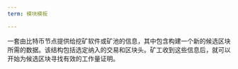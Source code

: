 ```yaml
---
term: 模块模板

---
```

一套由比特币节点提供给挖矿软件或矿池的信息，其中包含构建一个新的候选区块所需的数据。该结构包括选定纳入的交易和区块头。矿工收到这些信息后，就可以开始为候选区块寻找有效的工作量证明。